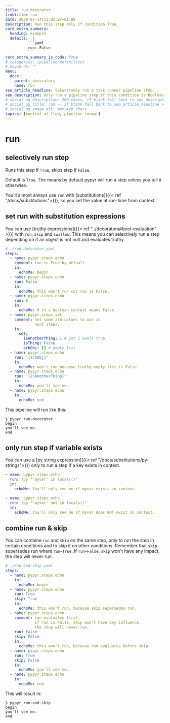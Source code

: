 ```yaml
---
title: run decorator
linktitle: run
date: 2020-07-14T11:02:07+01:00
description: Run this step only if condition True.
card_extra_summary:
  heading: example
  details:  |
          ```yaml
          run: False
          ```
card_extra_summary_is_code: True
# categories: [pipeline definition]
# keywords: ""
menu:
  docs:
    parent: decorators
    name: run
seo_article_headline: Selectively run a task-runner pipeline step.
seo_description: Only run a pipeline step if this condition is boolean True. Control which steps in your pipeline execute.
# social_og_description: 200 chars, if blank fall back to seo_description then description
# social_og_title: run -- if blank fall back to seo_article_headline > .Title. Max 70 chars
# social_og_image_alt: max 420 chars
topics: [control-of-flow, pipeline format]
---
```

# run
## selectively run step
Runs this step if `True`, skips step if `False`.

Default is `True`. The means by default pypyr will run a step unless you tell it
otherwise.

You'll almost always use `run` with 
[substitutions]({{< ref "/docs/substitutions">}}), so you set the value at 
run-time from context.

## set run with substitution expressions
You can use [truthy expressions]({{< ref "../decorators#bool-evaluation" >}}) 
with `run`, `skip` and `swallow`. This means you can selectively run a step
depending on if an object is not null and evaluates truthy.

```yaml
# ./run-decorator.yaml
steps:
  - name: pypyr.steps.echo
    comment: run is True by default
    in:
      echoMe: begin
  - name: pypyr.steps.echo
    run: False
    in:
      echoMe: this won't run coz run is False.
  - name: pypyr.steps.echo
    run: 0
    in:
      echoMe: 0 in a boolean context means False.
  - name: pypyr.steps.set
    comment: set some arb values to use in 
             next steps.
    in:
      set:
        isAnotherThing: 1 # int 1 evals true.
        isThing: False
        arbObj: [] # empty list
  - name: pypyr.steps.echo
    run: '{arbObj}'
    in:
      echoMe: won't run because truthy empty list is False
  - name: pypyr.steps.echo
    run: '{isAnotherThing}'
    in:
      echoMe: you'll see me.
  - name: pypyr.steps.echo
    in:
      echoMe: end
```

This pipeline will run like this:

```text
$ pypyr run-decorator
begin
you'll see me.
end
```

## only run step if variable exists
You can use a [py string expression]({{< ref
"/docs/substitutions/py-strings">}}) only to run a step if a key exists in 
context.

```yaml
- name: pypyr.steps.echo
  run: !py "'myvar' in locals()" 
  in:
    echoMe: You'll only see me if myvar exists in context.

- name: pypyr.steps.echo
  run: !py "'myvar' not in locals()" 
  in:
    echoMe: You'll only see me if myvar does NOT exist in context.
```

## combine run & skip
You can combine `run` and `skip` on the same step, only to run the step in
certain conditions and to skip it on other conditions. Remember that `skip`
supersedes run where `run=True`. If `run=False`, `skip` won't have any impact, 
the step will never run.

```yaml
# ./run-and-skip.yaml
steps:
  - name: pypyr.steps.echo
    in:
      echoMe: begin
  - name: pypyr.steps.echo
    run: True
    skip: True
    in:
      echoMe: this won't run, because skip supersedes run.
  - name: pypyr.steps.echo
    comment: run evaluates first. 
             if run is False, skip won't have any influence,
             the step will never run.
    run: False
    skip: False
    in:
      echoMe: this won't run, because run evaluates before skip.
  - name: pypyr.steps.echo
    run: True
    skip: False
    in:
      echoMe: you'll see me.
  - name: pypyr.steps.echo
    in:
      echoMe: end
```

This will result in:

```text
$ pypyr run-and-skip
begin
you'll see me.
end
```